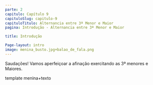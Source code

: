 ```yaml
---
parte: 2
capitulo: Capítulo 9
capituloSlug: capitulo-9
capituloTitulo: Alternancia entre 3ª Menor e Maior
pagina: Introdução - Alternancia entre 3ª Menor e Maior

title: Introdução

Page-layout: intro
image: menina_busto.jpg+balao_de_fala.png
---
```


Saudações! Vamos aperfeiçoar a afinação exercitando as 3ª menores e Maiores.

template menina+texto
